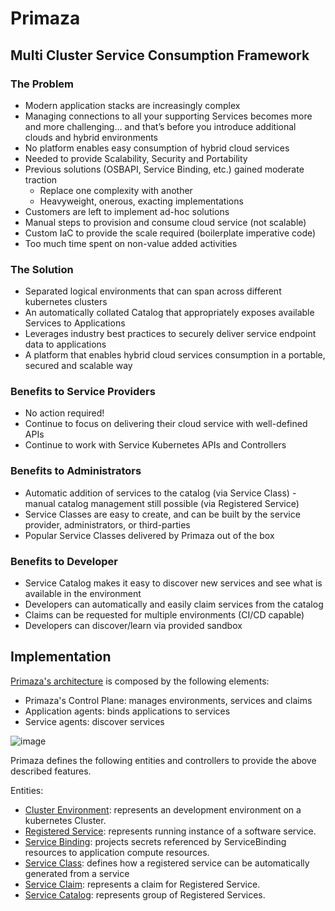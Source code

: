 # Primaza

## Multi Cluster Service Consumption Framework

### The Problem
- Modern application stacks are increasingly complex
- Managing connections to all your supporting Services becomes more and more challenging… and that’s before you introduce additional clouds and hybrid environments
- No platform enables easy consumption of hybrid cloud services
- Needed to provide Scalability, Security and Portability
- Previous solutions (OSBAPI, Service Binding, etc.) gained moderate traction
  - Replace one complexity with another
  - Heavyweight, onerous, exacting implementations
- Customers are left to implement ad-hoc solutions
- Manual steps to provision and consume cloud service (not scalable)
- Custom IaC to provide the scale required (boilerplate imperative code)
- Too much time spent on non-value added activities

### The Solution

- Separated logical environments that can span across different kubernetes clusters
- An automatically collated Catalog that appropriately exposes available Services to Applications
- Leverages industry best practices to securely deliver service endpoint data to applications
- A platform that enables hybrid cloud services consumption in a portable, secured and scalable way

### Benefits to Service Providers

- No action required!
- Continue to focus on delivering their cloud service with well-defined APIs
- Continue to work with Service Kubernetes APIs and Controllers

### Benefits to Administrators

- Automatic addition of services to the catalog (via Service Class) - manual catalog management still possible (via Registered Service)
- Service Classes are easy to create, and can be built by the service provider, administrators, or third-parties
- Popular Service Classes delivered by Primaza out of the box

### Benefits to Developer
- Service Catalog makes it easy to discover new services and see what is available in the environment
- Developers can automatically and easily claim services from the catalog
- Claims can be requested for multiple environments (CI/CD capable)
- Developers can discover/learn via provided sandbox

## Implementation

[Primaza's architecture](./architecture.md) is composed by the following elements:
- Primaza's Control Plane: manages environments, services and claims
- Application agents: binds applications to services
- Service agents: discover services

![image](../imgs/architecture-agents-simplified.png)

Primaza defines the following entities and controllers to provide the above described features.

Entities:
* [Cluster Environment](./entities/clusterenvironment.md): represents an development environment on a kubernetes Cluster.
* [Registered Service](./entities/registeredservice.md): represents running instance of a software service.
* [Service Binding](./entities/servicebinding.md): projects secrets referenced by ServiceBinding resources to application compute resources.
* [Service Class](./entities/serviceclass.md): defines how a registered service can be automatically generated from a service
* [Service Claim](./entities/serviceclaim.md): represents a claim for Registered Service.
* [Service Catalog](./entities/servicecatalog.md): represents group of Registered Services.

